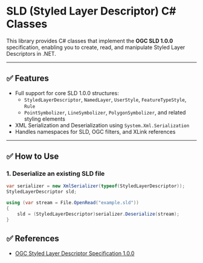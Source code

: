 # SLD (Styled Layer Descriptor) C# Classes

This library provides C# classes that implement the **OGC SLD 1.0.0** specification, enabling you to create, read, and manipulate Styled Layer Descriptors in .NET.

---

## ✅ Features
- Full support for core SLD 1.0.0 structures:
  - `StyledLayerDescriptor`, `NamedLayer`, `UserStyle`, `FeatureTypeStyle`, `Rule`
  - `PointSymbolizer`, `LineSymbolizer`, `PolygonSymbolizer`, and related styling elements
- XML Serialization and Deserialization using `System.Xml.Serialization`
- Handles namespaces for SLD, OGC filters, and XLink references

---

## ✅ How to Use

### 1. Deserialize an existing SLD file
```csharp
var serializer = new XmlSerializer(typeof(StyledLayerDescriptor));
StyledLayerDescriptor sld;

using (var stream = File.OpenRead("example.sld"))
{
    sld = (StyledLayerDescriptor)serializer.Deserialize(stream);
}
```


## ✅ References
- [OGC Styled Layer Descriptor Specification 1.0.0](https://portal.ogc.org/files/?artifact_id=1188) 

